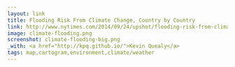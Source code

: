 ```yaml
---
layout: link
title: Flooding Risk From Climate Change, Country by Country
link: http://www.nytimes.com/2014/09/24/upshot/flooding-risk-from-climate-change-country-by-country.html
image: climate-flooding.png
screenshot: climate-flooding-big.png
_with: <a href="http://kpq.github.io/">Kevin Quealy</a>
tags: map,cartogram,environment,climate/weather
---
```

